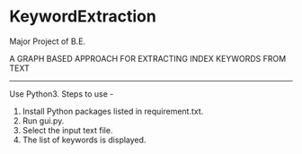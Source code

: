 # KeywordExtraction
Major Project of B.E.

A GRAPH BASED APPROACH FOR EXTRACTING INDEX KEYWORDS FROM TEXT
**************************************************************
Use Python3.
Steps to use -
1. Install Python packages listed in requirement.txt.
2. Run gui.py.
3. Select the input text file.
4. The list of keywords is displayed.

